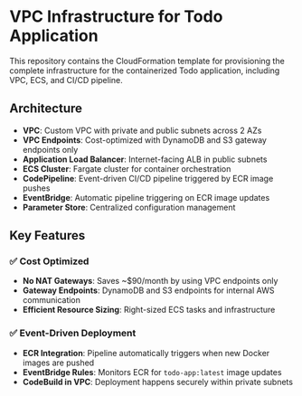 # VPC Infrastructure for Todo Application

This repository contains the CloudFormation template for provisioning the complete infrastructure for the containerized Todo application, including VPC, ECS, and CI/CD pipeline.

## Architecture

- **VPC**: Custom VPC with private and public subnets across 2 AZs
- **VPC Endpoints**: Cost-optimized with DynamoDB and S3 gateway endpoints only
- **Application Load Balancer**: Internet-facing ALB in public subnets
- **ECS Cluster**: Fargate cluster for container orchestration
- **CodePipeline**: Event-driven CI/CD pipeline triggered by ECR image pushes
- **EventBridge**: Automatic pipeline triggering on ECR image updates
- **Parameter Store**: Centralized configuration management

## Key Features

### ✅ **Cost Optimized**
- **No NAT Gateways**: Saves ~$90/month by using VPC endpoints only
- **Gateway Endpoints**: DynamoDB and S3 endpoints for internal AWS communication
- **Efficient Resource Sizing**: Right-sized ECS tasks and infrastructure

### ✅ **Event-Driven Deployment**
- **ECR Integration**: Pipeline automatically triggers when new Docker images are pushed
- **EventBridge Rules**: Monitors ECR for `todo-app:latest` image updates
- **CodeBuild in VPC**: Deployment happens securely within private subnets

